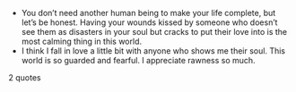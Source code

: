  - You don’t need another human being to make your life complete, but let’s be honest. Having your wounds kissed by someone who doesn’t see them as disasters in your soul but cracks to put their love into is the most calming thing in this world.
 - I think I fall in love a little bit with anyone who shows me their soul. This world is so guarded and fearful. I appreciate rawness so much.

2 quotes